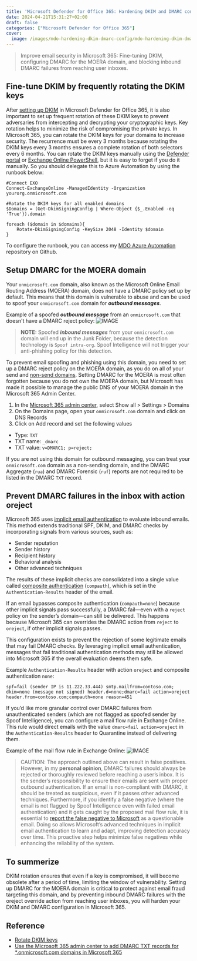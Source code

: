 ```yaml
---
title: 'Microsoft Defender for Office 365: Hardening DKIM and DMARC configuration'
date: 2024-04-21T15:31:27+02:00
draft: false
categories: ["Microsoft Defender for Office 365"]
cover: 
  image: /images/mdo-hardening-dkim-dmarc-config/mdo-hardening-dkim-dmarc-config-front.png
---
```


> Improve email security in Microsoft 365: Fine-tuning DKIM, configuring DMARC for the MOERA domain, and blocking inbound DMARC failures from reaching user inboxes.

## Fine-tune DKIM by frequently rotating the DKIM keys
After [setting up DKIM](https://learn.microsoft.com/en-us/microsoft-365/security/office-365-security/email-authentication-dkim-configure) in Microsoft Defender for Office 365, it is also important to set up frequent rotation of these DKIM keys to prevent adversaries from intercepting and decrypting your cryptographic keys. Key rotation helps to minimize the risk of compromising the private keys. In Microsoft 365, you can rotate the DKIM keys for your domains to increase security. The recurrence must be every 3 months because rotating the DKIM keys every 3 months ensures a complete rotation of both selectors every 6 months. You can rotate the DKIM keys manually using the [Defender portal](https://learn.microsoft.com/en-us/defender-office-365/email-authentication-dkim-configure#use-the-defender-portal-to-rotate-dkim-keys-for-a-custom-domain) or [Exchange Online PowerShell](https://learn.microsoft.com/en-us/defender-office-365/email-authentication-dkim-configure#use-exchange-online-powershell-to-rotate-the-dkim-keys-for-a-domain-and-change-the-bit-depth), but it is easy to forget if you do it manually. So you should delegate this to Azure Automation by using the runbook below:

```
#Connect EXO
Connect-ExchangeOnline -ManagedIdentity -Organization yourorg.onmicrosoft.com

#Rotate the DKIM keys for all enabled domains
$Domains = (Get-DkimSigningConfig | Where-Object {$_.Enabled -eq 'True'}).domain

foreach ($domain in $domains){
    Rotate-DkimSigningConfig -KeySize 2048 -Identity $domain
}
```

To configure the runbook, you can access my [MDO Azure Automation](https://github.com/vand3rlinden/MDO-Azure-Automation) repository on Github.

## Setup DMARC for the MOERA domain
Your `onmicrosoft.com` domain, also known as the Microsoft Online Email Routing Address (MOERA) domain, does not have a DMARC policy set up by default. This means that this domain is vulnerable to abuse and can be used to spoof your `onmicrosoft.com` domain for ***outbound messages***. 

Example of a spoofed ***outbound message*** from an `onmicrosoft.com` that doesn't have a DMARC reject policy:
![IMAGE](/images/mdo-hardening-dkim-dmarc-config/mdo-hardening-dkim-dmarc-config1.png)

> **NOTE:** Spoofed ***inbound messages*** from  your `onmicrosoft.com` domain will end up in the Junk Folder, because the detection technology is `Spoof intra-org`. Spoof Intelligence will not trigger your anti-phishing policy for this detection.

To prevent email spoofing and phishing using this domain, you need to set up a DMARC reject policy on the MOERA domain, as you do on all of your send and [non-send domains](https://vand3rlinden.com/post/spf-dkim-dmarc-explanation/#protect-all-non-sending-domains). Setting DMARC for the MOERA is most often forgotten because you do not own the MOERA domain, but Microsoft has made it possible to manage the public DNS of your MOERA domain in the Microsoft 365 Admin Center.

1. In the [Microsoft 365 admin center](https://admin.microsoft.com), select Show all > Settings > Domains
2. On the Domains page, open your `onmicrosoft.com` domain and click on DNS Records
3. Click on Add record and set the following values
- Type: `TXT`
- TXT name: `_dmarc`
- TXT value: `v=DMARC1; p=reject;`

If you are not using this domain for outbound messaging, you can treat your `onmicrosoft.com` domain as a non-sending domain, and the DMARC Aggregate (`rua`) and DMARC Forensic (`ruf`) reports are not required to be listed in the DMARC `TXT` record.

## Prevent DMARC failures in the inbox with action oreject
Microsoft 365 uses [implicit email authentication](https://learn.microsoft.com/en-us/defender-office-365/email-authentication-about#inbound-email-authentication-for-mail-sent-to-microsoft-365) to evaluate inbound emails. This method extends traditional SPF, DKIM, and DMARC checks by incorporating signals from various sources, such as:

- Sender reputation
- Sender history
- Recipient history
- Behavioral analysis
- Other advanced techniques

The results of these implicit checks are consolidated into a single value called [composite authentication](https://learn.microsoft.com/en-us/defender-office-365/email-authentication-about#composite-authentication) (`compauth`), which is set in the `Authentication-Results` header of the email.

If an email bypasses composite authentication (`compauth=none`) because other implicit signals pass successfully, a DMARC fail—even with a `reject` policy on the sender’s domain—can still be delivered. This happens because Microsoft 365 can overrides the DMARC action from `reject` to `oreject`, if other implicit signals passes.

This configuration exists to prevent the rejection of some legitimate emails that may fail DMARC checks. By leveraging implicit email authentication, messages that fail traditional authentication methods may still be allowed into Microsoft 365 if the overall evaluation deems them safe.

Example `Authentication-Results` header with action `oreject` and composite authentication `none`:
```
spf=fail (sender IP is 11.222.33.444) smtp.mailfrom=contoso.com; dkim=none (message not signed) header.d=none;dmarc=fail action=oreject header.from=contoso.com;compauth=none reason=451
```

If you’d like more granular control over DMARC failures from unauthenticated senders (which are not flagged as spoofed sender by Spoof Intelligence), you can configure a mail flow rule in Exchange Online. This rule would direct emails with the value `dmarc=fail action=oreject` in the `Authentication-Results` header to Quarantine instead of delivering them.

Example of the mail flow rule in Exchange Online:
![IMAGE](/images/mdo-hardening-dkim-dmarc-config/mdo-hardening-dkim-dmarc-config2.png)

> CAUTION: The approach outlined above can result in false positives. However, in my **personal opinion**, DMARC failures should always be rejected or thoroughly reviewed before reaching a user’s inbox. It is the sender’s responsibility to ensure their emails are sent with proper outbound authentication. If an email is non-compliant with DMARC, it should be treated as suspicious, even if it passes other advanced techniques. Furthermore, if you identify a false negative (where the email is not flagged by Spoof Intelligence even with failed email authentication) and it gets caught by the proposed mail flow rule, it is essential to [report the false negative to Microsoft](https://learn.microsoft.com/en-us/defender-office-365/submissions-admin#report-questionable-email-to-microsoft) as a questionable email. Doing so allows Microsoft’s advanced techniques in implicit email authentication to learn and adapt, improving detection accuracy over time. This proactive step helps minimize false negatives while enhancing the reliability of the system.

## To summerize 
DKIM rotation ensures that even if a key is compromised, it will become obsolete after a period of time, limiting the window of vulnerability. Setting up DMARC for the MOERA domain is critical to protect against email fraud targeting this domain, and by preventing inbound DMARC failures with the oreject override action from reaching user inboxes, you will harden your DKIM and DMARC configuration in Microsoft 365.

## Reference
- [Rotate DKIM keys](https://learn.microsoft.com/en-us/defender-office-365/email-authentication-dkim-configure#rotate-dkim-keys)
- [Use the Microsoft 365 admin center to add DMARC TXT records for *.onmicrosoft.com domains in Microsoft 365](https://learn.microsoft.com/en-us/defender-office-365/email-authentication-dmarc-configure?view=o365-worldwide#use-the-microsoft-365-admin-center-to-add-dmarc-txt-records-for-onmicrosoftcom-domains-in-microsoft-365)